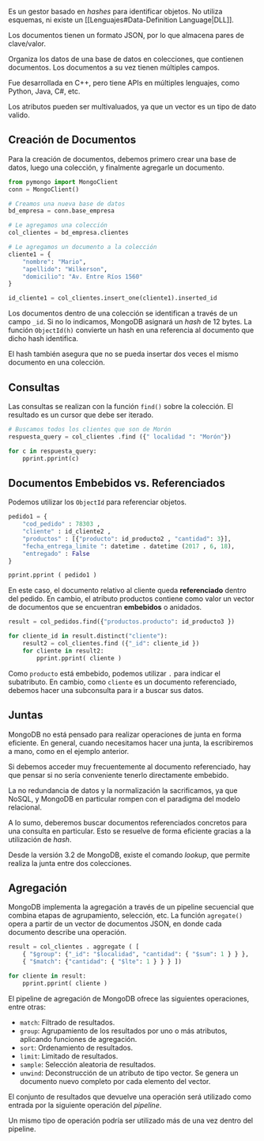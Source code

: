 Es un gestor basado en *hashes* para identificar objetos. No utiliza esquemas, ni existe un [[Lenguajes#Data-Definition Language|DLL]].

Los documentos tienen un formato JSON, por lo que almacena pares de clave/valor.

Organiza los datos de una base de datos en colecciones, que contienen documentos. Los documentos a su vez tienen múltiples campos.

Fue desarrollada en C++, pero tiene APIs en múltiples lenguajes, como Python, Java, C#, etc.

Los atributos pueden ser multivaluados, ya que un vector es un tipo de dato valido.

## Creación de Documentos

Para la creación de documentos, debemos primero crear una base de datos, luego una colección, y finalmente agregarle un documento.

```Python
from pymongo import MongoClient
conn = MongoClient()

# Creamos una nueva base de datos
bd_empresa = conn.base_empresa

# Le agregamos una colección
col_clientes = bd_empresa.clientes

# Le agregamos un documento a la colección
cliente1 = {
	"nombre": "Mario",
	"apellido": "Wilkerson",
	"domicilio": "Av. Entre Ríos 1560"
}

id_cliente1 = col_clientes.insert_one(cliente1).inserted_id
```

Los documentos dentro de una colección se identifican a través de un campo `_id`. Si no lo indicamos, MongoDB asignará un *hash* de 12 bytes. La función `ObjectId(h)` convierte un hash en una referencia al documento que dicho hash identifica.

El hash también asegura que no se pueda insertar dos veces el mismo documento en una colección.

## Consultas

Las consultas se realizan con la función `find()` sobre la colección. El resultado es un cursor que debe ser iterado.

```Python
# Buscamos todos los clientes que son de Morón
respuesta_query = col_clientes .find ({" localidad ": "Morón"})

for c in respuesta_query:
	pprint.pprint(c)
```

## Documentos Embebidos vs. Referenciados

Podemos utilizar los `ObjectId` para referenciar objetos.

```Python
pedido1 = {
	"cod_pedido" : 78303 ,
	"cliente" : id_cliente2 ,
	"productos" : [{"producto": id_producto2 , "cantidad": 3}],
	"fecha_entrega_limite ": datetime . datetime (2017 , 6, 18),
	"entregado" : False 
}

pprint.pprint ( pedido1 )
```

En este caso, el documento relativo al cliente queda **referenciado** dentro del pedido. En cambio, el atributo productos contiene como valor un vector de documentos que se encuentran **embebidos** o anidados.

```Python
result = col_pedidos.find({"productos.producto": id_producto3 })

for cliente_id in result.distinct("cliente"):
	result2 = col_clientes.find ({"_id": cliente_id })
	for cliente in result2:
		pprint.pprint( cliente )
```

Como `producto` está embebido, podemos utilizar `.` para indicar el subatributo. En cambio, como `cliente` es un documento referenciado, debemos hacer una subconsulta para ir a buscar sus datos.

## Juntas

MongoDB no está pensado para realizar operaciones de junta en forma eficiente. En general, cuando necesitamos hacer una junta, la escribiremos a mano, como en el ejemplo anterior.

Si debemos acceder muy frecuentemente al documento referenciado, hay que pensar si no sería conveniente tenerlo directamente embebido.

La no redundancia de datos y la normalización la sacrificamos, ya que NoSQL, y MongoDB en particular rompen con el paradigma del modelo relacional.

A lo sumo, deberemos buscar documentos referenciados concretos para una consulta en particular. Esto se resuelve de forma eficiente gracias a la utilización de *hash*.

Desde la versión 3.2 de MongoDB, existe el comando *lookup*, que permite realiza la junta entre dos colecciones.

## Agregación

MongoDB implementa la agregación a través de un pipeline secuencial que combina etapas de agrupamiento, selección, etc. La función `agregate()` opera a partir de un vector de documentos JSON, en donde cada documento describe una operación.

```Python
result = col_clientes . aggregate ( [
	{ "$group": {"_id": "$localidad", "cantidad": { "$sum": 1 } } },
	{ "$match": {"cantidad": { "$lte": 1 } } } ])

for cliente in result:
	pprint.pprint( cliente )
```

El pipeline de agregación de MongoDB ofrece las siguientes operaciones, entre otras:

- `match`: Filtrado de resultados.
- `group`: Agrupamiento de los resultados por uno o más atributos, aplicando funciones de agregación.
- `sort`: Ordenamiento de resultados.
- `limit`: Limitado de resultados.
- `sample`: Selección aleatoria de resultados.
- `unwind`: Deconstrucción de un atributo de tipo vector. Se genera un documento nuevo completo por cada elemento del vector.

El conjunto de resultados que devuelve una operación será utilizado como entrada por la siguiente operación del *pipeline*.

Un mismo tipo de operación podría ser utilizado más de una vez dentro del pipeline.
